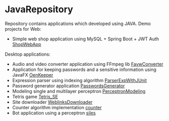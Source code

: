 # JavaRepository
Repository contains applications which developed using JAVA.
Demo projects for Web:

- Simple web shop application using MySQL + Spring Boot + JWT Auth [ShopWebApp](https://github.com/yakushev85/GeneralJavaRepository/tree/master/ShopWebApp)

Desktop applications:

- Audio and video converter application using FFmpeg lib [FavwConverter](https://github.com/yakushev85/GeneralJavaRepository/tree/master/FavwConverter)
- Application for keeping passwords and a sensitive information using JavaFX [OenKeeper](https://github.com/yakushev85/GeneralJavaRepository/tree/master/OenKeeper)
- Expression parser using indexing algorithm [ParserExpWithJUnit](https://github.com/yakushev85/GeneralJavaRepository/tree/master/ParserExpWithJUnit)
- Password generator application [PasswordsGenerator](https://github.com/yakushev85/GeneralJavaRepository/tree/master/PasswordsGenerator)
- Modeling single and multilayer perceptron [PerceptronModeling](https://github.com/yakushev85/GeneralJavaRepository/tree/master/PerceptronModeling)
- Tetris game [Tetris_SE](https://github.com/yakushev85/GeneralJavaRepository/tree/master/Tetris_SE)
- Site downloader [WeblinksDownloader](https://github.com/yakushev85/GeneralJavaRepository/tree/master/WeblinksDownloader)
- Counter algorithm implementation [counter](https://github.com/yakushev85/GeneralJavaRepository/tree/master/counter)
- Bot application using a perceptron [siles](https://github.com/yakushev85/GeneralJavaRepository/tree/master/siles)
